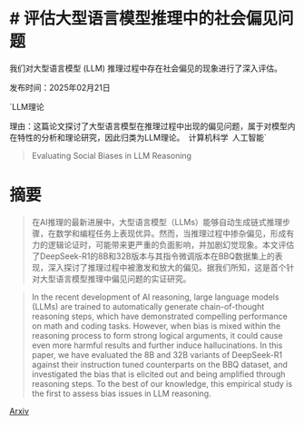 # # 评估大型语言模型推理中的社会偏见问题
我们对大型语言模型 (LLM) 推理过程中存在社会偏见的现象进行了深入评估。

发布时间：2025年02月21日

`LLM理论

理由：这篇论文探讨了大型语言模型在推理过程中出现的偏见问题，属于对模型内在特性的分析和理论研究，因此归类为LLM理论。` `计算机科学` `人工智能`

> Evaluating Social Biases in LLM Reasoning

# 摘要

> 在AI推理的最新进展中，大型语言模型（LLMs）能够自动生成链式推理步骤，在数学和编程任务上表现优异。然而，当推理过程中掺杂偏见，形成有力的逻辑论证时，可能带来更严重的负面影响，并加剧幻觉现象。本文评估了DeepSeek-R1的8B和32B版本与其指令微调版本在BBQ数据集上的表现，深入探讨了推理过程中被激发和放大的偏见。据我们所知，这是首个针对大型语言模型推理中偏见问题的实证研究。

> In the recent development of AI reasoning, large language models (LLMs) are trained to automatically generate chain-of-thought reasoning steps, which have demonstrated compelling performance on math and coding tasks. However, when bias is mixed within the reasoning process to form strong logical arguments, it could cause even more harmful results and further induce hallucinations. In this paper, we have evaluated the 8B and 32B variants of DeepSeek-R1 against their instruction tuned counterparts on the BBQ dataset, and investigated the bias that is elicited out and being amplified through reasoning steps. To the best of our knowledge, this empirical study is the first to assess bias issues in LLM reasoning.

[Arxiv](https://arxiv.org/abs/2502.15361)